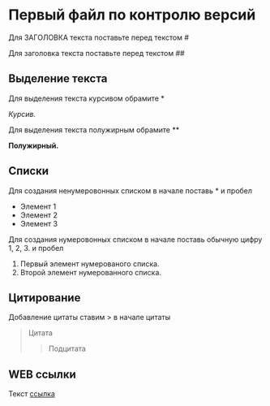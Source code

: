 # Первый файл по контролю версий
Для ЗАГОЛОВКА текста поставьте перед текстом #

Для заголовка текста поставьте перед текстом ##

## Выделение текста

Для выделения текста курсивом обрамите * 

*Курсив.*

Для выделения текста полужирным обрамите **

**Полужирный.**

## Списки

Для создания ненумеровонных списком в начале поставь * и пробел

* Элемент 1
* Элемент 2
* Элемент 3

Для создания нумеровонных списком в начале поставь обычную цифру 1, 2, 3. и пробел

1. Первый элемент нумерованого списка.
2. Второй элемент нумерованного списка.

##  Цитирование

Добавление цитаты ставим > в начале цитаты

> Цитата
>> Подцитата

## WEB ссылки

Текст [ссылка](http:адрес)
